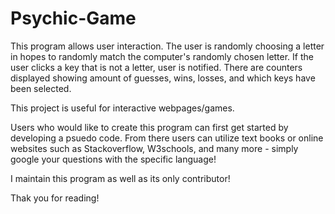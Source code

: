 # Psychic-Game

This program allows user interaction. The user is randomly choosing a letter in hopes
to randomly match the computer's randomly chosen letter. If the user clicks a key that
is not a letter, user is notified. There are counters displayed showing amount of guesses,
wins, losses, and which keys have been selected.

This project is useful for interactive webpages/games.

Users who would like to create this program can first get started by developing a psuedo code.
From there users can utilize text books or online websites such as Stackoverflow, W3schools,
and many more - simply google  your questions with the specific language!

I maintain this program as well as its only contributor!

Thak you for reading!